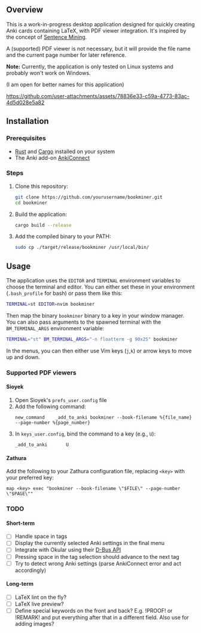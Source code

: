 ## Overview

This is a work-in-progress desktop application designed for quickly creating Anki cards 
containing LaTeX, with PDF viewer integration. 
It's inspired by the concept of
[Sentence Mining](https://refold.la/roadmap/stage-2/a/basic-sentence-mining/).

A (supported) PDF viewer is not necessary, but it will provide the file name
and the current page number for later reference.

**Note:** Currently, the application is only tested on Linux systems and probably won't work on Windows.

(I am open for better names for this application)

https://github.com/user-attachments/assets/78836e33-c59a-4773-83ac-4d5d028e5a82


## Installation

### Prerequisites
- [Rust](https://www.rust-lang.org/tools/install) and [Cargo](https://github.com/rust-lang/cargo) installed on your system
- The Anki add-on [AnkiConnect](https://ankiweb.net/shared/info/2055492159)

### Steps
1. Clone this repository:
   ```bash
   git clone https://github.com/yourusername/bookminer.git
   cd bookminer
   ```

2. Build the application:
   ```bash
   cargo build --release
   ```

3. Add the compiled binary to your PATH:
   ```bash
   sudo cp ./target/release/bookminer /usr/local/bin/
   ```

## Usage

The application uses the `EDITOR` and `TERMINAL` environment variables to choose the terminal and editor.
You can either set these in your environment (`.bash_profile` for bash) or pass them like this:
```bash
TERMINAL=st EDITOR=nvim bookminer
```
Then map the binary `bookminer` binary to a key in your window manager. \
You can also pass arguments to the spawned terminal with the `BM_TERMINAL_ARGS` environment variable:
```bash
TERMINAL="st" BM_TERMINAL_ARGS="-n floatterm -g 90x25" bookminer
```

In the menus, you can then either use Vim keys (`j`,`k`) or arrow keys to move up and down.

### Supported PDF viewers

#### Sioyek
1. Open Sioyek's `prefs_user.config` file
2. Add the following command:
   ```
   new_command    _add_to_anki bookminer --book-filename %{file_name} --page-number %{page_number}
   ```
3. In `keys_user.config`, bind the command to a key (e.g., `U`):
   ```
   _add_to_anki       U
   ```

#### Zathura
Add the following to your Zathura configuration file, replacing `<key>` with your preferred key:
```
map <key> exec "bookminer --book-filename \"$FILE\" --page-number \"$PAGE\""
```

### TODO
#### Short-term
- [ ] Handle space in tags
- [ ] Display the currently selected Anki settings in the final menu
- [ ] Integrate with Okular using their [D-Bus API](https://docs.kde.org/trunk5/en/kid3/kid3/dbus-api.html)
- [ ] Pressing space in the tag selection should advance to the next tag
- [ ] Try to detect wrong Anki settings (parse AnkiConnect error and act accordingly)

#### Long-term
- [ ] LaTeX lint on the fly?
- [ ] LaTeX live preview?
- [ ] Define special keywords on the front and back? E.g. !PROOF! or !REMARK!
      and put everything after that in a different field. Also use for adding images?
